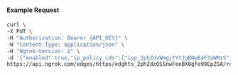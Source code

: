 <!-- Code generated for API Clients. DO NOT EDIT. -->

#### Example Request

```bash
curl \
-X PUT \
-H "Authorization: Bearer {API_KEY}" \
-H "Content-Type: application/json" \
-H "Ngrok-Version: 2" \
-d '{"enabled":true,"ip_policy_ids":["ipp_2phZdvWmgjYYtJgBNwE4F3aWMzS","ipp_2phZdxhOtogGaC5RUsZHK97jzGz"]}' \
https://api.ngrok.com/edges/https/edghts_2phZdzQSSnwFeeBX8gfe99EpZSA/routes/edghtsrt_2phZe0flpLNQkXSNAOoDgcY2utj/ip_restriction
```
